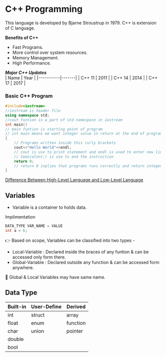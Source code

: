 # C++ Programming

This language is developed by Bjarne Stroustrup in 1979. C++ is extension of C language.

**Benefits of C++**
+ Fast Programs.
+ More control over system resources.
+ Memory Management.
+ High Performance.

_**Major C++ Updates**_<br>
|   Name    |  Year |
|-----------|-------|
| C++ 11    | 2011  |
| C++ 14    | 2014  |
| C++ 17    | 2017  |

### Basic C++ Program

```C++
#include<iostream> 
//iostream is header file
using namespace std;
//cout funtion is a part of std namespace in iostream
int main()
// main funtion is starting point of program
// int main means we want integer value in return at the end of program
{
    // Programs written inside this curly brackets
    cout<<"Hello World"<<endl;
    // cout is use to print statement and endl is used to enter new line
    // Semicolon(;) is use to end the instruction
    return 0;
    // return 0 inplies that programs runs correctly and return integer value 0
}
```

[Difference Between High-Level Language and Low-Level Language](https://www.w3schools.in/difference-between-high-level-language-and-low-level-language/)

## Variables
+ Variable is a container to holds data.

Implimentation
```C++
DATA_TYPE VAR_NAME = VALUE
int a = 6;
```

👉 Based on scope, Variables can be classified into two types -
+ Local-Variable : Declared inside the braces of any funtion & can be accessed only form there.
+ Global-Variable : Declared outside any function & can be accessed form anywhere.

🌟 Global & Local Variables may have same name.

## Data Type

|   Built-in    |   User-Define    |   Derived    |
|---------------|---------------|---------------|
|int|struct|array|
|float|enum|function|
|char|union|pointer|
|double|||
|bool|||
